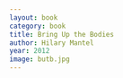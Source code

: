 ```yaml
---
layout: book
category: book
title: Bring Up the Bodies
author: Hilary Mantel
year: 2012
image: butb.jpg
---
```

